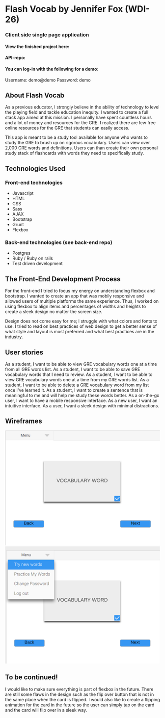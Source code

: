 # Flash Vocab by Jennifer Fox (WDI-26)
### Client side single page application

#### View the finished project here:
#### API-repo:

#### You can log-in with the following for a demo:
Username: demo@demo
Password: demo

## About Flash Vocab
As a previous educator, I strongly believe in the ability of technology to level the playing field and tackle education inequity. I wanted to create a full stack app aimed at this mission. I personally have spent countless hours and a lot of money and resources for the GRE. I realized there are few free online resources for the GRE that students can easily access.

This app is meant to be a study tool available for anyone who wants to study the GRE to brush up on rigorous vocabulary. Users can view over 2,000 GRE words and definitions. Users can than create their own personal study stack of flashcards with words they need to specifically study.

## Technologies Used
### Front-end technologies
* Javascript
* HTML
* CSS
* Sass
* AJAX
* Bootstrap
* Grunt
* Flexbox

### Back-end technologies (see back-end repo)
* Postgres
* Ruby / Ruby on rails
* Test driven development

## The Front-End Development Process
For the front-end I tried to focus my energy on understanding flexbox and bootstrap. I wanted to create an app that was mobily responsive and allowed users of multiple platforms the same experience. Thus, I worked on using flexbox to align items and percentages of widths and heights to create a sleek design no matter the screen size.

Design does not come easy for me; I struggle with what colors and fonts to use. I tried to read on best practices of web design to get a better sense of what style and layout is most preferred and what best practices are in the industry.

## User stories
As a student, I want to be able to view GRE vocabulary words one at a time from all GRE words list.
As a student, I want to be able to save GRE vocabulary words that I need to review.
As a student, I want to be able to view GRE vocabulary words one at a time from my GRE words list.
As a student, I want to be able to delete a GRE vocabulary word from my list once I've learned it.
As a student, I want to create a sentence that is meaningful to me and will help me study these words better.
As a on-the-go user, I want to have a mobile responsive interface.
As a new user, I want an intuitive interface.
As a user, I want a sleek design with minimal distractions.

## Wireframes
![alt text](https://github.com/jenfox4/flash-vocab-client/blob/master/notecard_wireframe.png)
![alt text](https://github.com/jenfox4/flash-vocab-client/blob/master/notecards_wireframe.png)


## To be continued!
I would like to make sure everything is part of flexbox in the future. There are still some flaws in the design such as the flip over button that is not in the same place when the card is flipped. I would also like to create a flipping animation for the card in the future so the user can simply tap on the card and the card will flip over in a sleek way.
